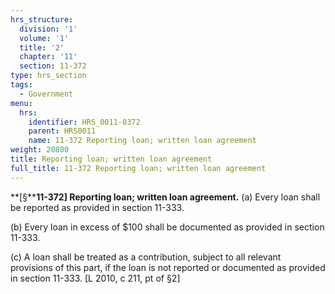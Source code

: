 ```yaml
---
hrs_structure:
  division: '1'
  volume: '1'
  title: '2'
  chapter: '11'
  section: 11-372
type: hrs_section
tags:
  - Government
menu:
  hrs:
    identifier: HRS_0011-0372
    parent: HRS0011
    name: 11-372 Reporting loan; written loan agreement
weight: 20800
title: Reporting loan; written loan agreement
full_title: 11-372 Reporting loan; written loan agreement
---
```

**[§****11-372] Reporting loan; written loan agreement.** (a) Every loan shall be reported as provided in section 11-333.

(b) Every loan in excess of $100 shall be documented as provided in section 11-333.

(c) A loan shall be treated as a contribution, subject to all relevant provisions of this part, if the loan is not reported or documented as provided in section 11-333\. [L 2010, c 211, pt of §2]
